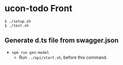 # ucon-todo Front

```
$ ./setup.sh
$ ./test.sh
```

## Generate d.ts file from swagger.json

- `npm run gen:model`
  - Run `../api/start.sh`, before this command.
 